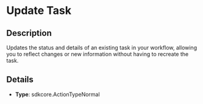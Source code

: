 
# Update Task

## Description

Updates the status and details of an existing task in your workflow, allowing you to reflect changes or new information without having to recreate the task.

## Details

- **Type**: sdkcore.ActionTypeNormal
